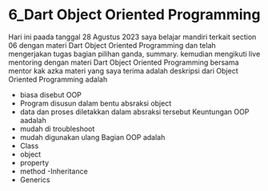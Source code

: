 # 6_Dart Object Oriented Programming

Hari ini paada tanggal 28 Agustus 2023 saya belajar mandiri terkait section 06 dengan materi Dart Object Oriented Programming dan telah mengerjakan tugas bagian pilihan ganda, summary. kemudian mengikuti live mentoring dengan materi Dart Object Oriented Programming bersama mentor kak azka
materi yang saya terima adalah 
deskripsi dari Object Oriented Programming adalah
- biasa disebut OOP
- Program disusun dalam bentu absraksi object 
- data dan proses diletakkan dalam absraksi tersebut
Keuntungan OOP aadalah
- mudah di troubleshoot 
- mudah digunakan ulang
Bagian OOP adalah
- Class
- object
- property
- method
-Inheritance
- Generics